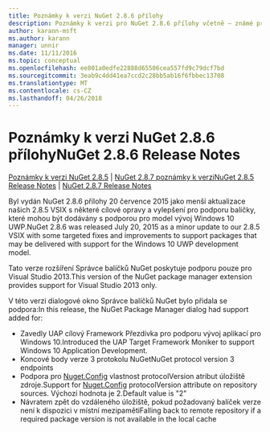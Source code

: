 ```yaml
---
title: Poznámky k verzi NuGet 2.8.6 přílohy
description: Poznámky k verzi pro NuGet 2.8.6 přílohy včetně – známé problémy, opravy chyb, přidaných funkcí a chcete.
author: karann-msft
ms.author: karann
manager: unnir
ms.date: 11/11/2016
ms.topic: conceptual
ms.openlocfilehash: ee801a0edfe22888d65506cea557fd9c79dcf7bd
ms.sourcegitcommit: 3eab9c4dd41ea7ccd2c28bb5ab16f6fbbec13708
ms.translationtype: MT
ms.contentlocale: cs-CZ
ms.lasthandoff: 04/26/2018
---
```

# <a name="nuget-286-release-notes"></a><span data-ttu-id="ad758-103">Poznámky k verzi NuGet 2.8.6 přílohy</span><span class="sxs-lookup"><span data-stu-id="ad758-103">NuGet 2.8.6 Release Notes</span></span>

<span data-ttu-id="ad758-104">[Poznámky k verzi NuGet 2.8.5](../release-notes/nuget-2.8.5.md) | [NuGet 2.8.7 poznámky k verzi](../release-notes/nuget-2.8.7.md)</span><span class="sxs-lookup"><span data-stu-id="ad758-104">[NuGet 2.8.5 Release Notes](../release-notes/nuget-2.8.5.md) | [NuGet 2.8.7 Release Notes](../release-notes/nuget-2.8.7.md)</span></span>

<span data-ttu-id="ad758-105">Byl vydán NuGet 2.8.6 přílohy 20 července 2015 jako menší aktualizace našich 2.8.5 VSIX s některé cílové opravy a vylepšení pro podporu balíčky, které mohou být dodávány s podporou pro model vývoj Windows 10 UWP.</span><span class="sxs-lookup"><span data-stu-id="ad758-105">NuGet 2.8.6 was released July 20, 2015 as a minor update to our 2.8.5 VSIX with some targeted fixes and improvements to support packages that may be delivered with support for the Windows 10 UWP development model.</span></span>

<span data-ttu-id="ad758-106">Tato verze rozšíření Správce balíčků NuGet poskytuje podporu pouze pro Visual Studio 2013.</span><span class="sxs-lookup"><span data-stu-id="ad758-106">This version of the NuGet package manager extension provides support for Visual Studio 2013 only.</span></span>

<span data-ttu-id="ad758-107">V této verzi dialogové okno Správce balíčků NuGet bylo přidala se podpora:</span><span class="sxs-lookup"><span data-stu-id="ad758-107">In this release, the NuGet Package Manager dialog had support added for:</span></span>

* <span data-ttu-id="ad758-108">Zavedly UAP cílový Framework Přezdívka pro podporu vývoj aplikací pro Windows 10.</span><span class="sxs-lookup"><span data-stu-id="ad758-108">Introduced the UAP Target Framework Moniker to support Windows 10 Application Development.</span></span>
* <span data-ttu-id="ad758-109">Koncové body verze 3 protokolu NuGet</span><span class="sxs-lookup"><span data-stu-id="ad758-109">NuGet protocol version 3 endpoints</span></span>
* <span data-ttu-id="ad758-110">Podpora pro [Nuget.Config](../consume-packages/configuring-nuget-behavior.md) vlastnost protocolVersion atribut úložiště zdroje.</span><span class="sxs-lookup"><span data-stu-id="ad758-110">Support for [Nuget.Config](../consume-packages/configuring-nuget-behavior.md) protocolVersion attribute on repository sources.</span></span> <span data-ttu-id="ad758-111">Výchozí hodnota je 2.</span><span class="sxs-lookup"><span data-stu-id="ad758-111">Default value is "2"</span></span>
* <span data-ttu-id="ad758-112">Návratem zpět do vzdáleného úložiště, pokud požadovaný balíček verze není k dispozici v místní mezipaměti</span><span class="sxs-lookup"><span data-stu-id="ad758-112">Falling back to remote repository if a required package version is not available in the local cache</span></span>